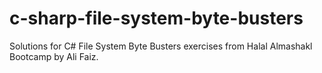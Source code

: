 # c-sharp-file-system-byte-busters
Solutions for C# File System Byte Busters exercises from Halal Almashakl Bootcamp by Ali Faiz.
